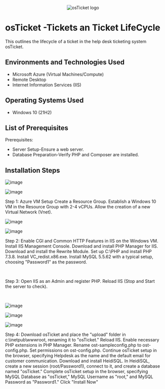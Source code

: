 <p align="center">
<img src="https://i.imgur.com/Clzj7Xs.png" alt="osTicket logo"/>
</p>

<h1>osTicket -Tickets an Ticket LifeCycle </h1>
This outlines the lifecycle of a ticket in the help desk ticketing system osTicket.<br />

<h2>Environments and Technologies Used</h2>

- Microsoft Azure (Virtual Machines/Compute)
- Remote Desktop
- Internet Information Services (IIS)

<h2>Operating Systems Used </h2>

- Windows 10</b> (21H2)

<h2>List of Prerequisites</h2>
Prerequisites:

- Server Setup-Ensure a web server.
- Database Preparation-Verify PHP and Composer are installed.

<h2>Installation Steps</h2>

<p>

</p>

![image](https://github.com/Chas101/osticket-ex-prereqs/assets/153942150/db8319a2-618e-40b6-8aea-7135fe6efe52)


![image](https://github.com/Chas101/osticket-ex-prereqs/assets/153942150/d16191cf-a5af-41af-88de-771d63f4f0b7)


<p>
Step 1: Azure VM Setup
Create a Resource Group.
Establish a Windows 10 VM in the Resource Group with 2-4 vCPUs.
Allow the creation of a new Virtual Network (Vnet).
<br />

<p>

</p>
<p>



![image](https://github.com/Chas101/osticket-ex-prereqs/assets/153942150/493fa1c6-9aeb-4b56-bab1-5af2b1085913)

![image](https://github.com/Chas101/osticket-ex-prereqs/assets/153942150/9633a6be-234f-47e2-a522-a50cce7b6f3a)

Step 2:
  Enable CGI and Common HTTP Features in IIS on the Windows VM.
Install IIS Management Console.
Download and install PHP Manager for IIS.
Download and install the Rewrite Module.
Set up C:\PHP and install PHP 7.3.8.
Install VC_redist.x86.exe.
Install MySQL 5.5.62 with a typical setup, choosing "Password1" as the password.
</p>
<br />

<p>


</p>
<p>
Step 3:
Open IIS as an Admin and register PHP.
Reload IIS (Stop and Start the server to check).
</p>
<br />

<p>

![image](https://github.com/Chas101/osticket-ex-prereqs/assets/153942150/fff90571-7ec8-4764-80e9-c6c1f47cfb20)


![image](https://github.com/Chas101/osticket-ex-prereqs/assets/153942150/7a449f5f-987b-4285-a815-839365628f81)

  
![image](https://github.com/Chas101/osticket-ex-prereqs/assets/153942150/a6929403-3d4b-4567-9fdc-afcd88494ee1)



</p>
<p>
Step 4:
Download osTicket and place the "upload" folder in c:\inetpub\wwwroot, renaming it to "osTicket."
Reload IIS.
Enable necessary PHP extensions in PHP Manager.
Rename ost-sampleconfig.php to ost-config.php.
Set permissions on ost-config.php.
Continue osTicket setup in the browser, specifying Helpdesk as the name and the default email for customer communication.
Download and install HeidiSQL.
In HeidiSQL, create a new session (root/Password1), connect to it, and create a database named "osTicket."
Complete osTicket setup in the browser, specifying MySQL Database as "osTicket," MySQL Username as "root," and MySQL Password as "Password1." Click "Install Now"
</p>
<br />
